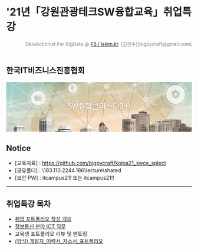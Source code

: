 #  '21년「강원관광테크SW융합교육」취업특강

<div align='right'><font size=2 color='gray'>DataActionist For BigData @ <font color='blue'><a href='https://www.facebook.com/jskim.kr'>FB / jskim.kr</a></font>, [김진수](bigpycraft@gmail.com)</font></div>
<br>

## 한국IT비즈니스진흥협회

<img src="./images/edu_introduce_01.png">

## Notice 
- [교육자료] : https://github.com/bigpycraft/koipa21_swce_splect
- [공유폴더] : \183.110.2244.186\lecture\shared
- [보안 PW] : itcampus21! 또는 itcampus21!!

<hr>

## 취업특강 목차
- [취업 포트폴리오 작성 개요][Lect-1]
- [정보통신 분야 ICT 직무][Lect-2]
- 교육생 포트폴리오 리뷰 및 멘토링
- [(양식) 개발자_이력서_자소서_포트폴리오][Form-1]

[Form-1]: ./sample/docu_form_01.pdf                  "Go Form-1"
[Lect-1]: ./special_lect/SW융합교육_특강1.pdf                  "Go Lect-1"
[Lect-2]: ./special_lect/SW융합교육_특강2.pdf                  "Go Lect-2"
[Lect-3]: ./special_lect/SW융합교육_특강3.pdf                  "Go Lect-3"
[Lect-4]: ./special_lect/SW융합교육_특강4.pdf                  "Go Lect-4"

